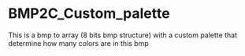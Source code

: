 # BMP2C_Custom_palette
This is a bmp to array (8 bits bmp structure) with a custom palette that determine how many colors are in this bmp
